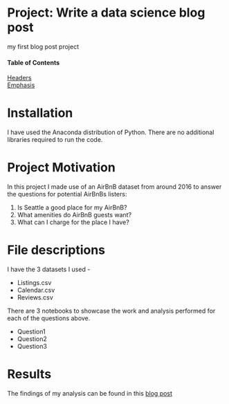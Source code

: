 # Project: Write a data science blog post
my first blog post project

#### Table of Contents

[Headers](#headers)  
[Emphasis](#emphasis) 

# Installation 

I have used the Anaconda distribution of Python. There are no additional libraries required to run the code. 

# Project Motivation

In this project I made use of an AirBnB dataset from around 2016 to answer the questions for potential AirBnBs listers:
1. Is Seattle a good place for my AirBnB?
2. What amenities do AirBnB guests want?
3. What can I charge for the place I have? 

# File descriptions

I have the 3 datasets I used -
- Listings.csv
- Calendar.csv
- Reviews.csv

There are 3 notebooks to showcase the work and analysis performed for each of the questions above.
- Question1
- Question2
- Question3

# Results

The findings of my analysis can be found in this [blog post](https://medium.com/@kirstencyoung/so-youre-thinking-of-listing-your-property-on-airbnb-aa542beede47)



